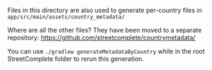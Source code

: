 <!--
SPDX-FileCopyrightText: 2016 2016 Mateusz Konieczny, <matkoniecz@gmail.com> et al.

SPDX-License-Identifier: GPL-3.0-only
-->

Files in this directory are also used to generate per-country files in `app/src/main/assets/country_metadata/`

Where are all the other files? They have been moved to a separate repository: https://github.com/streetcomplete/countrymetadata/

You can use `./gradlew generateMetadataByCountry` while in the root StreetComplete folder to rerun this generation.

